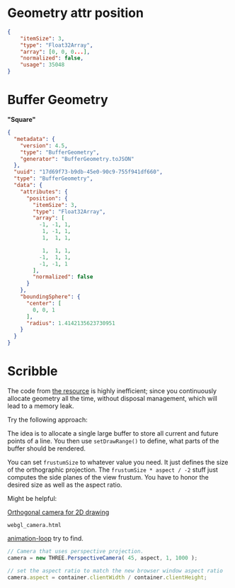 # Geometry attr position

```json
{
    "itemSize": 3, 
    "type": "Float32Array", 
    "array": [0, 0, 0...], 
    "normalized": false, 
    "usage": 35048
}
```

# Buffer Geometry

**"Square"**

```json
{
  "metadata": {
    "version": 4.5,
    "type": "BufferGeometry",
    "generator": "BufferGeometry.toJSON"
  },
  "uuid": "17d69f73-b9db-45e0-90c9-755f941df660",
  "type": "BufferGeometry",
  "data": {
    "attributes": {
      "position": {
        "itemSize": 3,
        "type": "Float32Array",
        "array": [
          -1, -1, 1,
           1, -1, 1,
           1,  1, 1,

           1,  1, 1,
          -1,  1, 1,
          -1, -1, 1
        ],
        "normalized": false
      }
    },
    "boundingSphere": {
      "center": [
        0, 0, 1
      ],
      "radius": 1.4142135623730951
    }
  }
}
```

# Scribble

The code from [the resource](https://github.com/esperanc/scribble/blob/master/main.js) is highly inefficient; since you continuously allocate geometry all the time, without disposal management, which will lead to a memory leak.

Try the following approach:

The idea is to allocate a single large buffer to store all current and future points of a line. You then use `setDrawRange()` to define, what parts of the buffer should be rendered.

You can set `frustumSize` to whatever value you need. It just defines the size of the orthographic projection. The `frustumSize * aspect / -2` stuff just computes the side planes of the view frustum. You have to honor the desired size as well as the aspect ratio.

Might be helpful:

[Orthogonal camera for 2D drawing](https://stackoverflow.com/questions/17558085/three-js-orthographic-camera)

`webgl_camera.html`

<!-- discoverthreejs-site/static/examples/worlds/inline-scenes/first-steps/animation-loop.js -->
[animation-loop](https://discoverthreejs.com/static/examples/worlds/inline-scenes/first-steps/animation-loop.js) try to find.

```js
// Camera that uses perspective projection.
camera = new THREE.PerspectiveCamera( 45, aspect, 1, 1000 );
```

```js
// set the aspect ratio to match the new browser window aspect ratio
camera.aspect = container.clientWidth / container.clientHeight;
```
